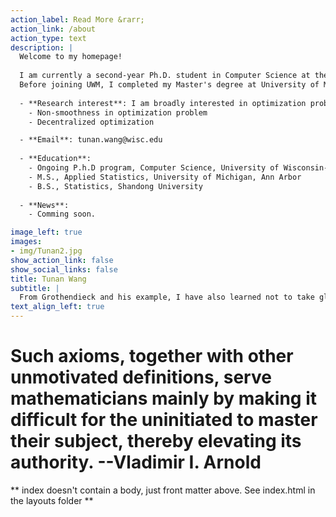 ```yaml
---
action_label: Read More &rarr;
action_link: /about
action_type: text
description: |
  Welcome to my homepage!
  
  I am currently a second-year Ph.D. student in Computer Science at the School of Computer, Data & Information Sciences at the University of Wisconsin-Madison. 
  Before joining UWM, I completed my Master's degree at University of Michigan, Ann Arbor and undergraduate at Shandong University.
  
  - **Research interest**: I am broadly interested in optimization problems. Some recent topics includes
    - Non-smoothness in optimization problem
    - Decentralized optimization

  - **Email**: tunan.wang@wisc.edu	
  
  - **Education**:
    - Ongoing P.h.D program, Computer Science, University of Wisconsin-Madison
    - M.S., Applied Statistics, University of Michigan, Ann Arbor
    - B.S., Statistics, Shandong University
  
  - **News**:
    - Comming soon.

image_left: true
images:
- img/Tunan2.jpg
show_action_link: false
show_social_links: false
title: Tunan Wang
subtitle: |
  From Grothendieck and his example, I have also learned not to take glory in the difficulty of a proof: difficulty means we have not understood. The ideal is to be able to paint a landscape in which the proof is obvious. --Pierre Deligne
text_align_left: true
---
```

# Such axioms, together with other unmotivated definitions, serve mathematicians mainly by making it difficult for the uninitiated to master their subject, thereby elevating its authority. --Vladimir I. Arnold


** index doesn't contain a body, just front matter above.
See index.html in the layouts folder **
